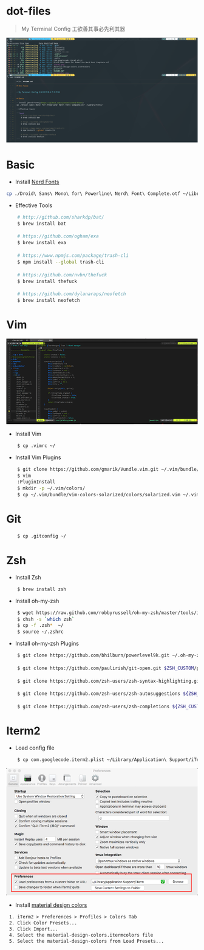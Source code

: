 # dot-files


> My Terminal Config 工欲善其事必先利其器

![screenshot](iterm.png)


# Basic

+ Install [Nerd Fonts](https://github.com/ryanoasis/nerd-fonts)

```bash
cp ./Droid\ Sans\ Mono\ for\ Powerline\ Nerd\ Font\ Complete.otf ~/Library/Fonts/
```

+ Effective Tools

```bash
    # http://github.com/sharkdp/bat/
    $ brew install bat

    # https://github.com/ogham/exa  
    $ brew install exa

    # https://www.npmjs.com/package/trash-cli
    $ npm install --global trash-cli

    # https://github.com/nvbn/thefuck
    $ brew install thefuck 

    # https://github.com/dylanaraps/neofetch
    $ brew install neofetch
```


# Vim 
    
![screenshot](vim.png)

+ Install Vim
    
```bash
    $ cp .vimrc ~/
```

+ Install Vim Plugins

```bash
    $ git clone https://github.com/gmarik/Vundle.vim.git ~/.vim/bundle/Vundle.vim
    $ vim
    :PluginInstall
    $ mkdir -p ~/.vim/colors/
    $ cp ~/.vim/bundle/vim-colors-solarized/colors/solarized.vim ~/.vim/colors/        
```

# Git

```bash
    $ cp .gitconfig ~/
```

# Zsh 

+ Install Zsh
    
```bash
    $ brew install zsh
```

+ Install oh-my-zsh

```bash
    $ wget https://raw.github.com/robbyrussell/oh-my-zsh/master/tools/install.sh -O - | sh
    $ chsh -s `which zsh`
    $ cp -f .zsh*  ~/
    $ source ~/.zshrc
```

+ Install oh-my-zsh Plugins

```bash
    $ git clone https://github.com/bhilburn/powerlevel9k.git ~/.oh-my-zsh/custom/themes/powerlevel9k 

    $ git clone https://github.com/paulirish/git-open.git $ZSH_CUSTOM/plugins/git-open

    $ git clone https://github.com/zsh-users/zsh-syntax-highlighting.git ${ZSH_CUSTOM:-~/.oh-my-zsh/custom}/plugins/zsh-syntax-highlighting 

    $ git clone https://github.com/zsh-users/zsh-autosuggestions ${ZSH_CUSTOM:-~/.oh-my-zsh/custom}/plugins/zsh-autosuggestions

    $ git clone https://github.com/zsh-users/zsh-completions ${ZSH_CUSTOM:-${ZSH:-~/.oh-my-zsh}/custom}/plugins/zsh-completions
```

# Iterm2 

+ Load config file

```bash
    $ cp com.googlecode.iterm2.plist ~/Library/Application\ Support/iTerm2/
```

![iterm2](iterm2.png)


+ Install [material design colors](https://github.com/MartinSeeler/iterm2-material-design)

```
 1. iTerm2 > Preferences > Profiles > Colors Tab
 2. Click Color Presets...
 3. Click Import...
 4. Select the material-design-colors.itermcolors file
 5. Select the material-design-colors from Load Presets...
```


